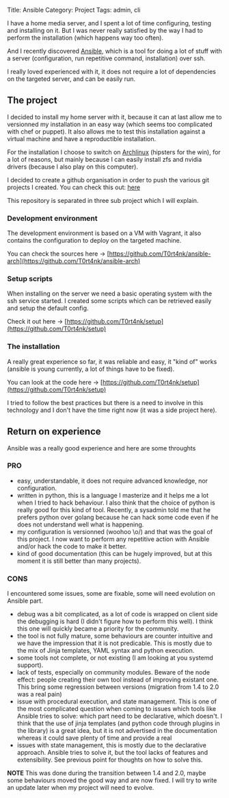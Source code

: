 Title: Ansible
Category: Project
Tags: admin, cli

I have a home media server, and I spent a lot of time configuring,
testing and installing on it. But I was never really satisfied by
the way I had to perform the installation (which happens way too often).

And I recently discovered [Ansible](https://www.ansible.com/), which
is a tool for doing a lot of stuff with a server
(configuration, run repetitive command, installation) over ssh.

I really loved experienced with it, it does not require a lot
of dependencies on the targeted server, and can be easily run.

## The project

I decided to install my home server with it, because it can at
last allow me to versionned my installation in an easy way
(which seems too complicated with chef or puppet). It also allows
me to test this installation against a virtual machine and have
a reproductible installation.

For the installation I choose to switch on [Archlinux](https://www.archlinux.org/)
(hipsters for the win), for a lot of reasons, but mainly because I can easily
install zfs and nvidia drivers (because I also play on
this computer).

I decided to create a github organisation in order to push the various git
projects I created. You can check this out: [here](https://github.com/T0rt4nk)

This repository is separated in three sub project which I will explain.

### Development environment

The development environment is based on a VM with Vagrant,
it also contains the configuration to deploy on the targeted machine.

You can check the sources here ->
[https://github.com/T0rt4nk/ansible-arch](https://github.com/T0rt4nk/ansible-arch)

### Setup scripts

When installing on the server we need a basic operating system with
the ssh service started. I created some scripts which can be retrieved
easily and setup the default config.

Check it out here ->
[https://github.com/T0rt4nk/setup](https://github.com/T0rt4nk/setup)

### The installation

A really great experience so far, it was reliable and easy, it "kind of" works
(ansible is young currently, a lot of things have to be fixed).

You can look at the code here ->
[https://github.com/T0rt4nk/setup](https://github.com/T0rt4nk/setup)

I tried to follow the best practices but there is a need to involve in this
technology and I don't have the time right now (it was a side project here).

## Return on experience

Ansible was a really good experience and here are some throughts

### PRO

  * easy, understandable, it does not require advanced knowledge, nor
    configuration.
  * written in python, this is a language I masterize and it helps me
    a lot when I tried to hack behaviour. I also think that the choice of
    python is really good for this kind of tool. Recently, a sysadmin told
    me that he prefers python over golang because he can hack some code
    even if he does not understand well what is happening.
  * my configuration is versionned (woohoo \o/) and that was the goal of
    this project. I now want to perform any repetitive action with Ansible
    and/or hack the code to make it better.
  * kind of good documentation (this can be hugely improved, but at this moment
    it is still better than many projects).

### CONS

I encountered some issues, some are fixable, some will need evolution on
Ansible part.

  * debug was a bit complicated, as a lot of code is wrapped on client side
    the debugging is hard (I didn't figure how to perform this well). I think
    this one will quickly became a priority for the community.
  * the tool is not fully mature, some behaviours are counter intuitive and
    we have the impression that it is not predicable. This is mostly due
    to the mix of Jinja templates, YAML syntax and python execution.
  * some tools not complete, or not existing (I am looking at you systemd
    support).
  * lack of tests, especially on community modules. Beware of the node effect:
    people creating their own tool instead of improving existant one. This
    bring some regression between versions (migration from 1.4 to 2.0 was a
    real pain)
  * issue with procedural execution, and state management. This is one of the
    most complicated question when coming to issues which tools like Ansible
    tries to solve: which part need to be declarative, which doesn't. I think
    that the use of jinja templates (and python code through plugins in the
    library) is a great idea, but it is not advertised in the documentation
    whereas it could save plenty of time and provide a real
  * issues with state management, this is mostly due to the declarative
    approach. Ansible tries to solve it, but the tool lacks of features and
    extensibility. See previous point for thoughts on how to solve this.


**NOTE** This was done during the transition between 1.4 and 2.0, maybe some
behaviours moved the good way and are now fixed. I will try to write an update
later when my project will need to evolve.


